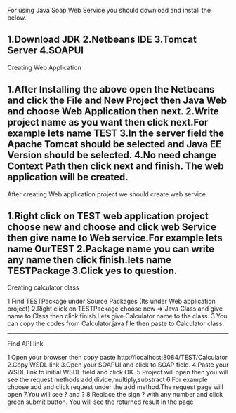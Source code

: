 For using Java Soap Web Service you should download and install the
below.

1.Download JDK 2.Netbeans IDE 3.Tomcat Server 4.SOAPUI
-------------------------------------------------------------------------
Creating Web Application

1.After Installing the above open the Netbeans and click the File and
New Project then Java Web and choose Web Application then next. 2.Write
project name as you want then click next.For example lets name TEST 3.In
the server field the Apache Tomcat should be selected and Java EE
Version should be selected. 4.No need change Context Path then click
next and finish. The web application will be created.
--------------------------------------------------------------------------
After creating Web application project we should create web service.

1.Right click on TEST web application project choose new and choose and
click web Service then give name to Web service.For example lets name
OurTEST 2.Package name you can write any name then click finish.lets
name TESTPackage 3.Click yes to question.
---------------------------------------------------------------------------

Creating calculator class

1.Find TESTPackage under Source Packages (Its under Web application
project) 2.Right click on TESTPackage choose new =\> Java Class and give
name to Class then click finish.Lets give Calculator name to the class.
3.You can copy the codes from Calculator.java file then paste to
Calculator class.

* * * * *

Find API link

1.Open your browser then copy paste
http://localhost:8084/TEST/Calculator 2.Copy WSDL link 3.Open your
SOAPUI and click to SOAP field. 4.Paste your WSDL link to initial WSDL
field and click OK. 5.Project will open then you will see the request
methods add,divide,multiply,substract 6.For example choose add and click
request under the add method.The request page will open 7.You will see
<arg0>?</arg0> and <arg1>?</arg1> 8.Replace the sign ? with any number
and click green submit button. You will see the returned result in the
page
